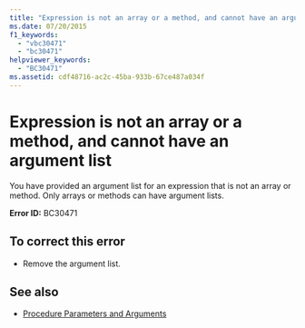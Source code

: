 ```yaml
---
title: "Expression is not an array or a method, and cannot have an argument list"
ms.date: 07/20/2015
f1_keywords: 
  - "vbc30471"
  - "bc30471"
helpviewer_keywords: 
  - "BC30471"
ms.assetid: cdf48716-ac2c-45ba-933b-67ce487a034f
---
```

# Expression is not an array or a method, and cannot have an argument list
You have provided an argument list for an expression that is not an array or method. Only arrays or methods can have argument lists.  
  
 **Error ID:** BC30471  
  
## To correct this error  
  
- Remove the argument list.  
  
## See also

- [Procedure Parameters and Arguments](../programming-guide/language-features/procedures/procedure-parameters-and-arguments.md)
